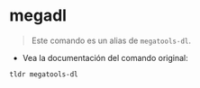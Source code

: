 # megadl

> Este comando es un alias de `megatools-dl`.

- Vea la documentación del comando original:

`tldr megatools-dl`
